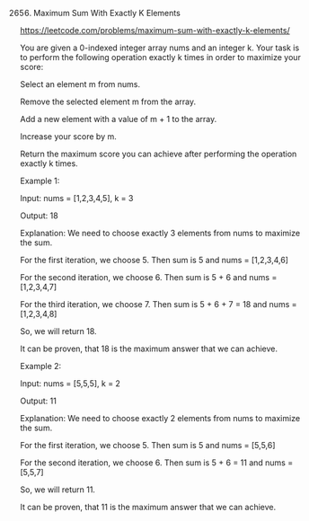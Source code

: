 2656. Maximum Sum With Exactly K Elements 

https://leetcode.com/problems/maximum-sum-with-exactly-k-elements/

You are given a 0-indexed integer array nums and an integer k. Your task is to perform the following operation exactly k times in order to maximize your score:

Select an element m from nums.

Remove the selected element m from the array.

Add a new element with a value of m + 1 to the array.

Increase your score by m.

Return the maximum score you can achieve after performing the operation exactly k times.

 

Example 1:

Input: nums = [1,2,3,4,5], k = 3

Output: 18

Explanation: We need to choose exactly 3 elements from nums to maximize the sum.

For the first iteration, we choose 5. Then sum is 5 and nums = [1,2,3,4,6]

For the second iteration, we choose 6. Then sum is 5 + 6 and nums = [1,2,3,4,7]

For the third iteration, we choose 7. Then sum is 5 + 6 + 7 = 18 and nums = [1,2,3,4,8]

So, we will return 18.

It can be proven, that 18 is the maximum answer that we can achieve.

Example 2:

Input: nums = [5,5,5], k = 2

Output: 11

Explanation: We need to choose exactly 2 elements from nums to maximize the sum.

For the first iteration, we choose 5. Then sum is 5 and nums = [5,5,6]

For the second iteration, we choose 6. Then sum is 5 + 6 = 11 and nums = [5,5,7]

So, we will return 11.

It can be proven, that 11 is the maximum answer that we can achieve.

